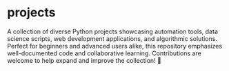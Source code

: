 # projects
A collection of diverse Python projects showcasing automation tools, data science scripts, web development applications, and algorithmic solutions. Perfect for beginners and advanced users alike, this repository emphasizes well-documented code and collaborative learning. Contributions are welcome to help expand and improve the collection! 🚀
